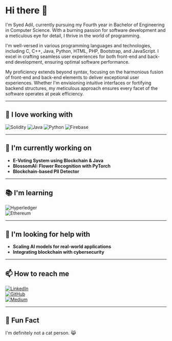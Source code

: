 # Hi there 👋  

I'm Syed Adil, currently pursuing my Fourth year in Bachelor of Engineering in Computer Science. With a burning passion for software development and a meticulous eye for detail, I thrive in the world of programming.

I'm well-versed in various programming languages and technologies, including C, C++, Java, Python, HTML, PHP, Bootstrap, and JavaScript. I excel in crafting seamless user experiences for both front-end and back-end development, ensuring optimal software performance.

My proficiency extends beyond syntax, focusing on the harmonious fusion of front-end and back-end elements to deliver exceptional user experiences. Whether I'm envisioning intuitive interfaces or fortifying backend structures, my meticulous approach ensures every facet of the software operates at peak efficiency.

---

## 🚀 I love working with  
![Solidity](https://img.shields.io/badge/Solidity-%23363636.svg?style=for-the-badge&logo=solidity&logoColor=white) 
![Java](https://img.shields.io/badge/Java-%23ED8B00.svg?style=for-the-badge&logo=java&logoColor=white) 
![Python](https://img.shields.io/badge/Python-%233776AB.svg?style=for-the-badge&logo=python&logoColor=white) 
![Firebase](https://img.shields.io/badge/Firebase-%23FFCA28.svg?style=for-the-badge&logo=firebase&logoColor=black)


---

## 🔭 I'm currently working on  
- **E-Voting System using Blockchain & Java**  
- **BlossomAI: Flower Recognition with PyTorch**  
- **Blockchain-based PII Detector**  

---

## 📚 I'm learning  
![Hyperledger](https://img.shields.io/badge/Hyperledger-%23228B22.svg?style=for-the-badge&logo=hyperledger&logoColor=white)  
![Ethereum](https://img.shields.io/badge/Ethereum-%233C3C3D.svg?style=for-the-badge&logo=ethereum&logoColor=white)  

---

## 🤝 I'm looking for help with  
- **Scaling AI models for real-world applications**  
- **Integrating blockchain with cybersecurity**  

---

## 📫 How to reach me  
[![LinkedIn](https://img.shields.io/badge/LinkedIn-%230A66C2.svg?style=for-the-badge&logo=linkedin&logoColor=white)](https://linkedin.com/in/your-profile)  
[![GitHub](https://img.shields.io/badge/GitHub-%23121011.svg?style=for-the-badge&logo=github&logoColor=white)](https://github.com/SyedAdil)  
[![Medium](https://img.shields.io/badge/Medium-%23000000.svg?style=for-the-badge&logo=medium&logoColor=white)](https://medium.com/@your-profile)  

---

## 🎉 Fun Fact  
I'm definitely not a cat person. 😹
